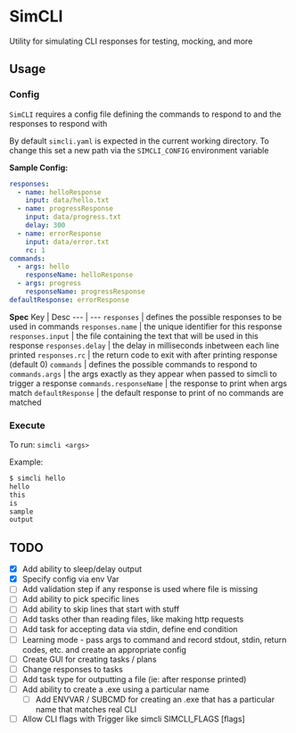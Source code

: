 # SimCLI
Utility for simulating CLI responses for testing, mocking, and more

## Usage


### Config
`SimCLI` requires a config file defining the commands to respond to and the responses to respond with

By default `simcli.yaml` is expected in the current working directory. To change this set a new path via the `SIMCLI_CONFIG` environment variable

**Sample Config:**
```yaml
responses:
  - name: helloResponse
    input: data/hello.txt
  - name: progressResponse
    input: data/progress.txt
    delay: 300
  - name: errorResponse
    input: data/error.txt
    rc: 1
commands:
  - args: hello
    responseName: helloResponse
  - args: progress
    responseName: progressResponse
defaultResponse: errorResponse
```

**Spec**
Key | Desc
--- | ---
`responses` | defines the possible responses to be used in commands
`responses.name` | the unique identifier for this response
`responses.input` | the file containing the text that will be used in this response
`responses.delay` | the delay in milliseconds inbetween each line printed
`responses.rc` | the return code to exit with after printing response (default 0)
`commands` | defines the possible commands to respond to
`commands.args` | the args exactly as they appear when passed to simcli to trigger a response
`commands.responseName` | the response to print when args match
`defaultResponse` | the default response to print of no commands are matched

### Execute
To run:
`simcli <args>`

Example:

```sh
$ simcli hello
hello
this
is
sample
output

```


## TODO
- [x] Add ability to sleep/delay output
- [x] Specify config via env Var
- [ ] Add validation step if any response is used where file is missing
- [ ] Add ability to pick specific lines 
- [ ] Add ability to skip lines that start with stuff
- [ ] Add tasks other than reading files, like making http requests
- [ ] Add task for accepting data via stdin, define end condition
- [ ] Learning mode - pass args to command and record stdout, stdin, return codes, etc. and create an appropriate config
- [ ] Create GUI for creating tasks / plans
- [ ] Change responses to tasks
- [ ] Add task type for outputting a file (ie: after response printed)
- [ ] Add ability to create a .exe using a particular name
  - [ ] Add ENVVAR / SUBCMD for creating an .exe that has a particular name that matches real CLI
- [ ] Allow CLI flags with Trigger like simcli SIMCLI_FLAGS [flags]